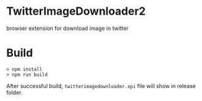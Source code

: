 # TwitterImageDownloader2
browser extension for download image in twitter

# Build
```
> npm install
> npm run build
```

After successful build,  `twitterimagedownloader.xpi` file will show in release folder.
